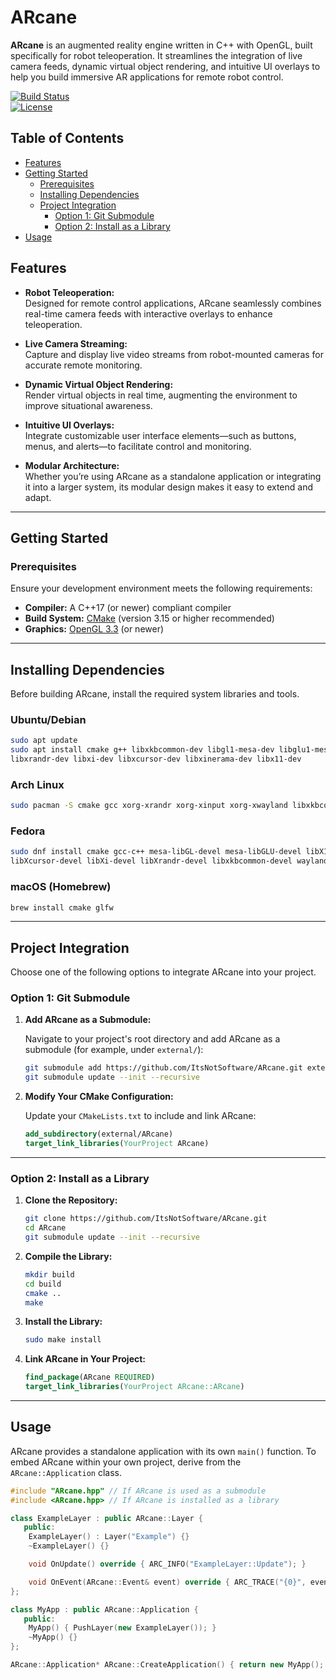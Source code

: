 # ARcane

**ARcane** is an augmented reality engine written in C++ with OpenGL, built specifically for robot teleoperation. It streamlines the integration of live camera feeds, dynamic virtual object rendering, and intuitive UI overlays to help you build immersive AR applications for remote robot control.

[![Build Status](https://img.shields.io/badge/build-passing-brightgreen)](https://github.com/your-repo/ARcane)  
[![License](https://img.shields.io/badge/license-MIT-blue)](LICENSE)

## Table of Contents

- [Features](#features)
- [Getting Started](#getting-started)
  - [Prerequisites](#prerequisites)
  - [Installing Dependencies](#installing-dependencies)
  - [Project Integration](#project-integration)
    - [Option 1: Git Submodule](#option-1-git-submodule)
    - [Option 2: Install as a Library](#option-2-install-as-a-library)
- [Usage](#Usage)

## Features

- **Robot Teleoperation:**  
  Designed for remote control applications, ARcane seamlessly combines real-time camera feeds with interactive overlays to enhance teleoperation.

- **Live Camera Streaming:**  
  Capture and display live video streams from robot-mounted cameras for accurate remote monitoring.

- **Dynamic Virtual Object Rendering:**  
  Render virtual objects in real time, augmenting the environment to improve situational awareness.

- **Intuitive UI Overlays:**  
  Integrate customizable user interface elements—such as buttons, menus, and alerts—to facilitate control and monitoring.

- **Modular Architecture:**  
  Whether you’re using ARcane as a standalone application or integrating it into a larger system, its modular design makes it easy to extend and adapt.

---

## Getting Started

### **Prerequisites**

Ensure your development environment meets the following requirements:

- **Compiler:** A C++17 (or newer) compliant compiler
- **Build System:** [CMake](https://cmake.org/) (version 3.15 or higher recommended)
- **Graphics:** [OpenGL 3.3](https://www.opengl.org/) (or newer)

---

## Installing Dependencies

Before building ARcane, install the required system libraries and tools.

### **Ubuntu/Debian**

```sh
sudo apt update
sudo apt install cmake g++ libxkbcommon-dev libgl1-mesa-dev libglu1-mesa-dev libwayland-dev \
libxrandr-dev libxi-dev libxcursor-dev libxinerama-dev libx11-dev
```

### **Arch Linux**

```sh
sudo pacman -S cmake gcc xorg-xrandr xorg-xinput xorg-xwayland libxkbcommon wayland
```

### **Fedora**

```sh
sudo dnf install cmake gcc-c++ mesa-libGL-devel mesa-libGLU-devel libX11-devel \
libXcursor-devel libXi-devel libXrandr-devel libxkbcommon-devel wayland-devel
```

### **macOS (Homebrew)**

```sh
brew install cmake glfw
```

---

## Project Integration

Choose one of the following options to integrate ARcane into your project.

### **Option 1: Git Submodule**

1. **Add ARcane as a Submodule:**

   Navigate to your project's root directory and add ARcane as a submodule (for example, under `external/`):

   ```sh
   git submodule add https://github.com/ItsNotSoftware/ARcane.git external/ARcane
   git submodule update --init --recursive
   ```

2. **Modify Your CMake Configuration:**

   Update your `CMakeLists.txt` to include and link ARcane:

   ```cmake
   add_subdirectory(external/ARcane)
   target_link_libraries(YourProject ARcane)
   ```

---

### **Option 2: Install as a Library**

1. **Clone the Repository:**

   ```sh
   git clone https://github.com/ItsNotSoftware/ARcane.git
   cd ARcane
   git submodule update --init --recursive
   ```

2. **Compile the Library:**

   ```sh
   mkdir build
   cd build
   cmake ..
   make
   ```

3. **Install the Library:**

   ```sh
   sudo make install
   ```

4. **Link ARcane in Your Project:**

   ```cmake
   find_package(ARcane REQUIRED)
   target_link_libraries(YourProject ARcane::ARcane)
   ```

---

## Usage

ARcane provides a standalone application with its own `main()` function. To embed ARcane within your own project, derive from the `ARcane::Application` class.

```cpp
#include "ARcane.hpp" // If ARcane is used as a submodule
#include <ARcane.hpp> // If ARcane is installed as a library

class ExampleLayer : public ARcane::Layer {
   public:
    ExampleLayer() : Layer("Example") {}
    ~ExampleLayer() {}

    void OnUpdate() override { ARC_INFO("ExampleLayer::Update"); }

    void OnEvent(ARcane::Event& event) override { ARC_TRACE("{0}", event.ToString()); }
};

class MyApp : public ARcane::Application {
   public:
    MyApp() { PushLayer(new ExampleLayer()); }
    ~MyApp() {}
};

ARcane::Application* ARcane::CreateApplication() { return new MyApp(); }
```

